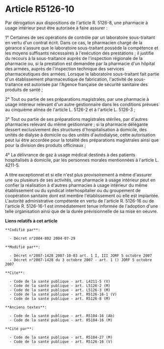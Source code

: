 # Article R5126-10

Par dérogation aux dispositions de l'article R. 5126-8, une pharmacie à usage intérieur peut être autorisée à faire assurer :

1° Certaines de ses opérations de contrôle par un laboratoire sous-traitant en vertu d'un contrat écrit. Dans ce cas, le
pharmacien chargé de la gérance s'assure que le laboratoire sous-traitant possède la compétence et les moyens suffisants
nécessaires à l'exécution des prestations ; il justifie du recours à la sous-traitance auprès de l'inspection régionale de la
pharmacie ou, si la prestation est demandée par la pharmacie d'un hôpital des armées, auprès de l'inspection technique des
services pharmaceutiques des armées. Lorsque le laboratoire sous-traitant fait partie d'un établissement pharmaceutique de
fabrication, l'activité de sous-traitance est autorisée par l'Agence française de sécurité sanitaire des produits de santé ;

2° Tout ou partie de ses préparations magistrales, par une pharmacie à usage intérieur relevant d'un autre gestionnaire dans
les conditions prévues au cinquième alinéa de l'article L. 5126-2 et à l'article L. 5126-3 ;

3° Tout ou partie de ses préparations magistrales stériles, par d'autres pharmacies relevant du même gestionnaire ; si la
pharmacie délégante dessert exclusivement des structures d'hospitalisation à domicile, des unités de dialyse à domicile ou
des unités d'autodialyse, cette autorisation peut lui être accordée pour la totalité des préparations magistrales ainsi que
pour la division des produits officinaux ;

4° La délivrance de gaz à usage médical destinés à des patients hospitalisés à domicile, par les personnes morales
mentionnées à l'article L. 4211-5.

A titre exceptionnel et si elle n'est plus provisoirement à même d'assurer une ou plusieurs de ses activités, une pharmacie à
usage intérieur peut en confier la réalisation à d'autres pharmacies à usage intérieur du même établissement ou du syndicat
interhospitalier ou du groupement de coopération sanitaire dont est membre l'établissement où elle est implantée. L'autorité
administrative compétente en vertu de l'article R. 5126-16 ou de l'article R. 5126-16-1 est immédiatement tenue informée de
l'adoption d'une telle organisation ainsi que de la durée prévisionnelle de sa mise en oeuvre.

**Liens relatifs à cet article**

	**Codifié par**:

	  - Décret n°2004-802 2004-07-29

	**Modifié par**:

	  - Décret n°2007-1428 2007-10-03 art. 1 I, III JORF 5 octobre 2007
	  - Décret n°2007-1428 du 3 octobre 2007 - art. 1 () JORF 5 octobre 2007

	**Cite**:

	  - Code de la santé publique - art. L4211-5 (V)
	  - Code de la santé publique - art. L5126-2 (M)
	  - Code de la santé publique - art. L5126-3 (M)
	  - Code de la santé publique - art. R5126-16-1 (V)
	  - Code de la santé publique - art. R5126-8 (M)

	**Anciens textes**:

	  - Code de la santé publique - art. R5104-16 (Ab)
	  - Code de la santé publique - art. R5104-16 (M)

	**Cité par**:

	  - Code de la santé publique - art. R5104-27 (M)
	  - Code de la santé publique - art. R5126-16 (V)
